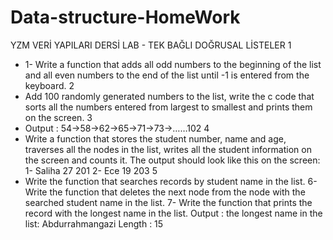# Data-structure-HomeWork


YZM VERİ YAPILARI DERSİ LAB - TEK BAĞLI DOĞRUSAL LİSTELER
1
- 1- Write a function that adds all odd numbers to the beginning of the list and all even numbers to the end of the list until -1 is entered from the keyboard.
2
- Add 100 randomly generated numbers to the list, write the c code that sorts all the numbers entered from largest to smallest and prints them on the screen.
3
- Output : 54->58->62->65->71->73->……102
4
- Write a function that stores the student number, name and age, traverses all the nodes in the list, writes all the student information on the screen and counts it.
The output should look like this on the screen: 1- Saliha 27 201
2- Ece 19 203
5
- Write the function that searches records by student name in the list.
6- Write the function that deletes the next node from the node with the searched student name in the list.
7- Write the function that prints the record with the longest name in the list.
Output : the longest name in the list: Abdurrahmangazi
Length : 15
